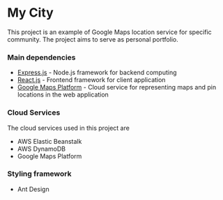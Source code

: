 # My City
This project is an example of Google Maps location service for specific community.
The project aims to serve as personal portfolio.

### Main dependencies
* [Express.js](https://github.com/expressjs/express) - Node.js framework for backend computing
* [React.js](https://reactjs.org/) - Frontend framework for client application
* [Google Maps Platform](https://developers.google.com/maps/documentation) - Cloud service for representing maps and pin locations in the web application

### Cloud Services
The cloud services used in this project are
* AWS Elastic Beanstalk
* AWS DynamoDB
* Google Maps Platform

### Styling framework
* Ant Design

